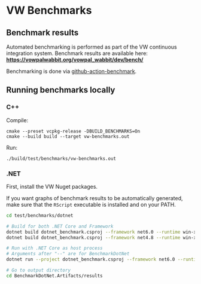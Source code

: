 # VW Benchmarks

## Benchmark results
Automated benchmarking is performed as part of the VW continuous integration system. Benchmark results are available here: **https://vowpalwabbit.org/vowpal_wabbit/dev/bench/**

Benchmarking is done via [github-action-benchmark](https://github.com/benchmark-action/github-action-benchmark).

## Running benchmarks locally
### C++
Compile:
```
cmake --preset vcpkg-release -DBUILD_BENCHMARKS=On
cmake --build build --target vw-benchmarks.out
```

Run:
```
./build/test/benchmarks/vw-benchmarks.out
```

### .NET
First, install the VW Nuget packages.

If you want graphs of benchmark results to be automatically generated, make sure that the `RScript` executable is installed and on your PATH.
```sh
cd test/benchmarks/dotnet

# Build for both .NET Core and Framework
dotnet build dotnet_benchmark.csproj --framework net6.0 --runtime win-x64 --configuration Release --no-restore --self-contained
dotnet build dotnet_benchmark.csproj --framework net4.8 --runtime win-x64 --configuration Release --no-restore --self-contained

# Run with .NET Core as host process
# Arguments after "--" are for BenchmarkDotNet
dotnet run --project dotnet_benchmark.csproj --framework net6.0 --runtime win-x64 --configuration Release --no-build -- --filter '*' --join

# Go to output directory
cd BenchmarkDotNet.Artifacts/results
```
